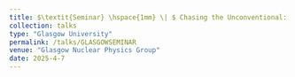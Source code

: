 ```yaml
---
title: $\textit{Seminar} \hspace{1mm} \| $ Chasing the Unconventional: Exploring Photoproduced $\eta{^{(\prime)}}\pi^0$ Systems in the Search for Exotic Hadrons at GlueX
collection: talks
type: "Glasgow University"
permalink: /talks/GLASGOWSEMINAR
venue: "Glasgow Nuclear Physics Group"
date: 2025-4-7
---
```


